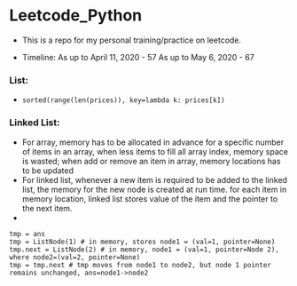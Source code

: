 # Leetcode_Python

- This is a repo for my personal training/practice on leetcode.

- Timeline: 
As up to April 11, 2020 - 57
As up to May 6, 2020 - 67

### List:
- `sorted(range(len(prices)), key=lambda k: prices[k])`

### Linked List:
- For array, memory has to be allocated in advance for a specific number of items in an array, when less items to fill all array index, memory space is wasted; when add or remove an item in array, memory locations has to be updated
- For linked list, whenever a new item is required to be added to the linked list, the memory for the new node is created at run time. for each item in memory location, linked list stores value of the item and the pointer to the next item. 
- 
```
tmp = ans
tmp = ListNode(1) # in memory, stores node1 = (val=1, pointer=None)
tmp.next = ListNode(2) # in memory, node1 = (val=1, pointer=Node 2), where node2=(val=2, pointer=None)
tmp = tmp.next # tmp moves from node1 to node2, but node 1 pointer remains unchanged, ans=node1->node2
```
